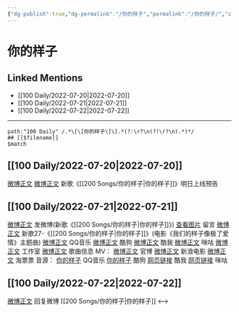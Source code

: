 ```yaml
---
{"dg-publish":true,"dg-permalink":"/你的样子","permalink":"/你的样子/","created":"2022-12-06T16:33:09.000+08:00","updated":"2023-01-04T13:10:16.010+08:00"}
---
```


# 你的样子

## Linked Mentions
- [[100 Daily/2022-07-20\|2022-07-20]]
- [[100 Daily/2022-07-21\|2022-07-21]]
- [[100 Daily/2022-07-22\|2022-07-22]]


---

```expander
path:"100 Daily" /.*\[\[你的样子\]\].*(?:\r?\n(?!\r?\n).*)*/
## [[$filename]]
$match
```
## [[100 Daily/2022-07-20\|2022-07-20]]
[微博正文](https://m.weibo.cn/1883007604/4793366980599663) [微博正文](https://m.weibo.cn/5248300719/4793368749807718) 新歌《[[200 Songs/你的样子\|你的样子]]》明日上线预告
## [[100 Daily/2022-07-21\|2022-07-21]]
[微博正文](https://weibo.com/1736988591/LDhfMk0wQ) 发微博(新歌《[[200 Songs/你的样子\|你的样子]]》)
[查看图片](https://wx4.sinaimg.cn/large/0088n2Pggy1h4exseacn3j30yi0ctq41.jpg) 留言 [微博正文](https://m.weibo.cn/1670697373/4793609650441774)
新歌27-《[[200 Songs/你的样子\|你的样子]]》(电影《我们的样子像极了爱情》主题曲)
[微博正文](https://weibo.com/2169129705/LDhbx37JR) QQ音乐
[微博正文](https://weibo.com/1665103091/LDhbPpwbb) 酷狗
[微博正文](https://weibo.com/1738434147/LDhbVj42a) 酷我
[微博正文](https://weibo.com/1867028705/LDhbx37FN) 咪咕
[微博正文](https://weibo.com/7478855230/LDhfDufZd) 工作室
[微博正文](https://weibo.com/6466290670/LDhgqeEhv) 歌曲信息
MV：
[微博正文](https://weibo.com/1883007604/LDcc1ynsv) 官博
[微博正文](https://weibo.com/1623886424/LDhb71QeL) 新浪电影
[微博正文](https://weibo.com/2095820504/LDhf8poh9) 淘票票
音源：
[你的样子](https://weibo.cn/sinaurl?u=https%3A%2F%2Fi.y.qq.com%2Fv8%2Fplaysong.html%3Fsongid%3D368163540%26source%3Dyqq%26ADTAG%3Dhz_wb_sf%26channelId%3D10081987) QQ音乐
[你的样子](https://weibo.cn/sinaurl?u=https%3A%2F%2Ft4.kugou.com%2Fsong.html%3Fid%3D2gMT32ezBV3) 酷狗
[网页链接](https://weibo.cn/sinaurl?u=http%3A%2F%2Fm.kuwo.cn%2Fnewh5app%2Fplay_detail%2F228514626) 酷我
[网页链接](https://weibo.cn/sinaurl?u=https%3A%2F%2Fh5.nf.migu.cn%2Fapp%2Fv4%2Fp%2Fshare%2Fsong%2Findex.html%3Fid%3D600919000007861924) 咪咕
## [[100 Daily/2022-07-22\|2022-07-22]]
[微博正文](https://weibo.com/1736988591/LDhfMk0wQ) 回复微博 [[200 Songs/你的样子\|你的样子]]
<-->